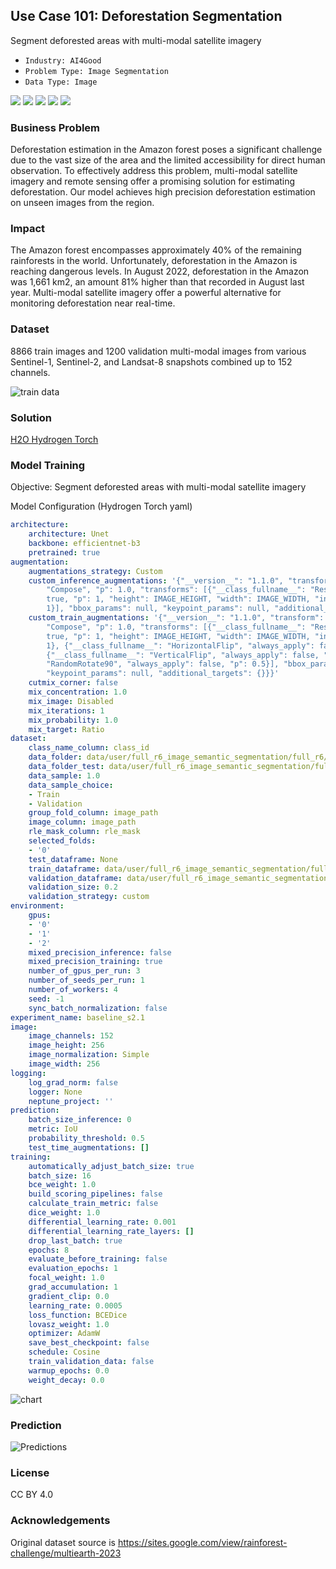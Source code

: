 ## Use Case 101: Deforestation Segmentation

Segment deforested areas with multi-modal satellite imagery

- `Industry: AI4Good`
- `Problem Type: Image Segmentation`
- `Data Type: Image`

![](https://github.com/h2oai/ht-catalog/blob/646864e3c695f7c721514159bd6c59520dab7438/Assets/use-cases/deforestation_segmentation/cover.png)
![](https://github.com/h2oai/ht-catalog/blob/646864e3c695f7c721514159bd6c59520dab7438/Assets/use-cases/deforestation_segmentation/cover.jpg)
![](https://github.com/h2oai/ht-catalog/blob/646864e3c695f7c721514159bd6c59520dab7438/Assets/use-cases/deforestation_segmentation/cover.jpeg)
![](https://github.com/h2oai/ht-catalog/blob/646864e3c695f7c721514159bd6c59520dab7438/Assets/use-cases/deforestation_segmentation/cover.webp)
![](https://github.com/h2oai/ht-catalog/blob/646864e3c695f7c721514159bd6c59520dab7438/Assets/use-cases/deforestation_segmentation/cover)

### Business Problem 

Deforestation estimation in the Amazon forest poses a significant challenge due to the vast size of the area and the limited accessibility for direct human observation. To effectively address this problem, multi-modal satellite imagery and remote sensing offer a promising solution for estimating deforestation. Our model achieves high precision deforestation estimation on unseen images from the region.

### Impact

The Amazon forest encompasses approximately 40% of the remaining rainforests in the world. Unfortunately, deforestation in the Amazon is reaching dangerous levels. In August 2022, deforestation in the Amazon was 1,661 km2, an amount 81% higher than that recorded in August last year. Multi-modal satellite imagery offer a powerful alternative for monitoring deforestation near real-time.

### Dataset

8866 train images and 1200 validation multi-modal images from various Sentinel-1, Sentinel-2, and Landsat-8 snapshots combined up to 152 channels. 

![train data](https://github.com/h2oai/ht-catalog/blob/646864e3c695f7c721514159bd6c59520dab7438/Assets/use-cases/deforestation_segmentation/train%20data.png)

### Solution

[H2O Hydrogen Torch](https://docs.h2o.ai/h2o-hydrogen-torch/)

### Model Training

Objective: Segment deforested areas with multi-modal satellite imagery

Model Configuration (Hydrogen Torch yaml)

```yaml
architecture:
    architecture: Unet
    backbone: efficientnet-b3
    pretrained: true
augmentation:
    augmentations_strategy: Custom
    custom_inference_augmentations: '{"__version__": "1.1.0", "transform": {"__class_fullname__":
        "Compose", "p": 1.0, "transforms": [{"__class_fullname__": "Resize", "always_apply":
        true, "p": 1, "height": IMAGE_HEIGHT, "width": IMAGE_WIDTH, "interpolation":
        1}], "bbox_params": null, "keypoint_params": null, "additional_targets": {}}}'
    custom_train_augmentations: '{"__version__": "1.1.0", "transform": {"__class_fullname__":
        "Compose", "p": 1.0, "transforms": [{"__class_fullname__": "Resize", "always_apply":
        true, "p": 1, "height": IMAGE_HEIGHT, "width": IMAGE_WIDTH, "interpolation":
        1}, {"__class_fullname__": "HorizontalFlip", "always_apply": false, "p": 0.5},
        {"__class_fullname__": "VerticalFlip", "always_apply": false, "p": 0.5}, {"__class_fullname__":
        "RandomRotate90", "always_apply": false, "p": 0.5}], "bbox_params": null,
        "keypoint_params": null, "additional_targets": {}}}'
    cutmix_corner: false
    mix_concentration: 1.0
    mix_image: Disabled
    mix_iterations: 1
    mix_probability: 1.0
    mix_target: Ratio
dataset:
    class_name_column: class_id
    data_folder: data/user/full_r6_image_semantic_segmentation/full_r6/images/
    data_folder_test: data/user/full_r6_image_semantic_segmentation/full_r6/images/
    data_sample: 1.0
    data_sample_choice:
    - Train
    - Validation
    group_fold_column: image_path
    image_column: image_path
    rle_mask_column: rle_mask
    selected_folds:
    - '0'
    test_dataframe: None
    train_dataframe: data/user/full_r6_image_semantic_segmentation/full_r6/train_df_s2.pq
    validation_dataframe: data/user/full_r6_image_semantic_segmentation/full_r6/valid_df_s2.pq
    validation_size: 0.2
    validation_strategy: custom
environment:
    gpus:
    - '0'
    - '1'
    - '2'
    mixed_precision_inference: false
    mixed_precision_training: true
    number_of_gpus_per_run: 3
    number_of_seeds_per_run: 1
    number_of_workers: 4
    seed: -1
    sync_batch_normalization: false
experiment_name: baseline_s2.1
image:
    image_channels: 152
    image_height: 256
    image_normalization: Simple
    image_width: 256
logging:
    log_grad_norm: false
    logger: None
    neptune_project: ''
prediction:
    batch_size_inference: 0
    metric: IoU
    probability_threshold: 0.5
    test_time_augmentations: []
training:
    automatically_adjust_batch_size: true
    batch_size: 16
    bce_weight: 1.0
    build_scoring_pipelines: false
    calculate_train_metric: false
    dice_weight: 1.0
    differential_learning_rate: 0.001
    differential_learning_rate_layers: []
    drop_last_batch: true
    epochs: 8
    evaluate_before_training: false
    evaluation_epochs: 1
    focal_weight: 1.0
    grad_accumulation: 1
    gradient_clip: 0.0
    learning_rate: 0.0005
    loss_function: BCEDice
    lovasz_weight: 1.0
    optimizer: AdamW
    save_best_checkpoint: false
    schedule: Cosine
    train_validation_data: false
    warmup_epochs: 0.0
    weight_decay: 0.0

```

![chart](https://github.com/h2oai/ht-catalog/blob/646864e3c695f7c721514159bd6c59520dab7438/Assets/use-cases/deforestation_segmentation/chart.png)


### Prediction

![Predictions](https://github.com/h2oai/ht-catalog/blob/646864e3c695f7c721514159bd6c59520dab7438/Assets/use-cases/deforestation_segmentation/Validation%20Predictions.png)

### License

CC BY 4.0

### Acknowledgements

Original dataset source is https://sites.google.com/view/rainforest-challenge/multiearth-2023
